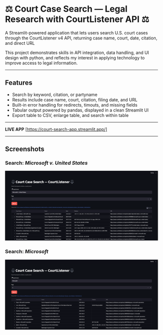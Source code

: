 # ⚖️ Court Case Search — Legal Research with CourtListener API ⚖️

A Streamlit-powered application that lets users search U.S. court cases through the CourtListener v4 API, returning case name, court, date, citation, and direct URL

This project demonstrates skills in API integration, data handling, and UI design with python, and reflects my interest in applying technology to improve access to legal information.

---

## Features
- Search by keyword, citation, or partyname
- Results include case name, court, citation, filing date, and URL
- Built-in error handling for redirects, timouts, and missing fields
- Tabular output powered by pandas, displayed in a clean Streamlit UI
- Export table to CSV, enlarge table, and search within table
---
**LIVE APP**
[https://court-search-app.streamlit.app/]

---
## Screenshots
### Search: *Microsoft v. United States*
![Search Microsoft v. United States](Screenshots/Search%20-%20Microsoft%20v.%20United%20States.png)

### Search: *Microsoft*
![Search Microsoft](Screenshots/Search%20-%20Microsoft.png) 